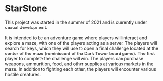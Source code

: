 # StarStone
This project was started in the summer of 2021 and is currently under casual development.<br><br>
It is intended to be an adventure game where players will interact and explore a maze, with one of the players acting as a server. The players will
search for keys, which they will use to open a final challenge located at the center of the maze (reminiscent of the Dark Tower board game). The first player 
to complete the challenge will win. The players can purchase weapons, ammunition, food, and other supplies at various markets in the maze. In addition to 
fighting each other, the players will encounter various hostile creatures.
